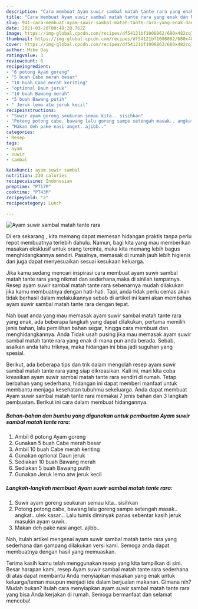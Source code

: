 ```yaml
---
description: "Cara membuat Ayam suwir sambal matah tante rara yang enak dan Mudah Dibuat"
title: "Cara membuat Ayam suwir sambal matah tante rara yang enak dan Mudah Dibuat"
slug: 941-cara-membuat-ayam-suwir-sambal-matah-tante-rara-yang-enak-dan-mudah-dibuat
date: 2021-03-20T00:48:28.762Z
image: https://img-global.cpcdn.com/recipes/df54121bf1008862/680x482cq70/ayam-suwir-sambal-matah-tante-rara-foto-resep-utama.jpg
thumbnail: https://img-global.cpcdn.com/recipes/df54121bf1008862/680x482cq70/ayam-suwir-sambal-matah-tante-rara-foto-resep-utama.jpg
cover: https://img-global.cpcdn.com/recipes/df54121bf1008862/680x482cq70/ayam-suwir-sambal-matah-tante-rara-foto-resep-utama.jpg
author: Mike Day
ratingvalue: 3
reviewcount: 6
recipeingredient:
- "6 potong Ayam goreng"
- "5 buah Cabe merah besar"
- "10 buah Cabe merah keriting"
- "optional Daun jeruk"
- "10 buah Bawang merah"
- "5 buah Bawang putih"
- " Jeruk lemo atw jeruk kecil"
recipeinstructions:
- "Suwir ayam goreng seukuran semau kita.. sisihkan"
- "Potong potong cabe, bawang lalu goreng sampe setengah masak.. angkat.. ulek kasar... Lalu tumis diminyak panas sebentar kasih jeruk masukin ayam suwir.."
- "Makan deh pake nasi anget..ajibb.."
categories:
- Resep
tags:
- ayam
- suwir
- sambal

katakunci: ayam suwir sambal 
nutrition: 230 calories
recipecuisine: Indonesian
preptime: "PT17M"
cooktime: "PT43M"
recipeyield: "2"
recipecategory: Lunch

---
```



![Ayam suwir sambal matah tante rara](https://img-global.cpcdn.com/recipes/df54121bf1008862/680x482cq70/ayam-suwir-sambal-matah-tante-rara-foto-resep-utama.jpg)

Di era  sekarang , kita memang dapat memesan hidangan praktis tanpa perlu repot membuatnya terlebih dahulu. Namun, bagi kita yang mau memberikan masakan eksklusif untuk orang tercinta, maka kita memang lebih bagus menghidangkannya sendiri. Pasalnya, memasak di rumah jauh lebih higienis dan juga dapat menyesuaikan sesuai kesukaan keluarga.

Jika kamu sedang mencari inspirasi cara membuat ayam suwir sambal matah tante rara yang nikmat dan sederhana,maka di sinilah tempatnya. Resep ayam suwir sambal matah tante rara  sebenarnya mudah dilakukan jika kamu membuatnya dengan hati-hati. Tapi, anda tidak perlu cemas akan tidak berhasil dalam melakukannya 
sebab di artikel ini kami akan membahas ayam suwir sambal matah tante rara dengan tepat.  



Nah buat anda yang mau memasak ayam suwir sambal matah tante rara yang enak, ada beberapa langkah yang dapat dilakukan, pertama memilih jenis bahan, lalu pemilihan bahan segar, hingga cara membuat dan menghidangkannya. Anda Tidak usah pusing jika mau memasak ayam suwir sambal matah tante rara yang enak di mana pun anda berada. Sebab, asalkan anda  tahu triknya, maka hidangan ini bisa jadi suguhan yang spesial.

Berikut, ada beberapa tips dan trik dalam mengolah resep ayam suwir sambal matah tante rara yang siap dikreasikan. Kali ini, mari kita coba kreasikan ayam suwir sambal matah tante rara sendiri di rumah. Tetap berbahan yang sederhana, hidangan ini dapat memberi manfaat untuk membantu menjaga kesehatan tubuhmu sekeluarga. Anda dapat membuat Ayam suwir sambal matah tante rara memakai 7 jenis bahan dan 3 langkah pembuatan. Berikut ini cara dalam membuat hidangannya.

<!--inarticleads1-->

##### Bahan-bahan dan bumbu yang digunakan untuk pembuatan Ayam suwir sambal matah tante rara:

1. Ambil 6 potong Ayam goreng
1. Gunakan 5 buah Cabe merah besar
1. Ambil 10 buah Cabe merah keriting
1. Gunakan optional Daun jeruk
1. Sediakan 10 buah Bawang merah
1. Sediakan 5 buah Bawang putih
1. Gunakan  Jeruk lemo atw jeruk kecil




<!--inarticleads2-->

##### Langkah-langkah membuat Ayam suwir sambal matah tante rara:

1. Suwir ayam goreng seukuran semau kita.. sisihkan
1. Potong potong cabe, bawang lalu goreng sampe setengah masak.. angkat.. ulek kasar... Lalu tumis diminyak panas sebentar kasih jeruk masukin ayam suwir..
1. Makan deh pake nasi anget..ajibb..




Nah, itulah artikel mengenai  ayam suwir sambal matah tante rara  yang sederhana dan gampang dilakukan versi kami. Semoga anda dapat membuatnya dengan hasil yang memuaskan. 

Terima kasih kamu telah menggunakan resep yang kita tampilkan di sini. Besar harapan kami, resep  Ayam suwir sambal matah tante rara sederhana di atas dapat membantu Anda menyiapkan masakan yang enak untuk keluarga/teman maupun menjadi ide dalam berjualan makanan. Gimana nih? Mudah bukan? Itulah cara menyiapkan ayam suwir sambal matah tante rara yang bisa Anda kerjakan di rumah. Semoga bermanfaat dan selamat mencoba!


